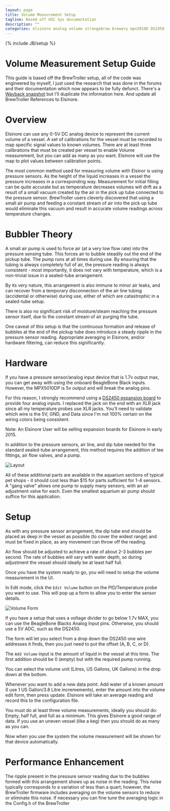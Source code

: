 ```yaml
---
layout: page
title: Volume Measurement Setup
tagline: Based off OSC Sys documentation
description: ""
categories: elsinore analog volume strangebrew brewery mpx5010D DS2450
---
```

{% include JB/setup %}

Volume Measurement Setup Guide
==============================

This guide is based off the BrewTroller setup, all of the code was engineered by myself, I just used the research that was done in the forums and their documentation which now appears to be fully defunct. There's a [Wayback snapshot](https://web.archive.org/web/20140815170908/https://www.oscsys.com/projects/brewtroller/system-design/volume-measurement) but I'll duplicate the information here. And update all BrewTroller References to Elsinore.

Overview
==============

Elsinore can use any 0-5V DC analog device to represent the current volume of a vessel. A set of calibrations for the vessel must be recorded to map specific signal values to known volumes. There are at least three calibrations that must be created per vessel to enable Volume measurement, but you can add as many as you want. Elsinore will use the map to plot values between calibration points.

The most common method used for measuring volume with Elsinor is using pressure sensors. As the height of the liquid increases in a vessel the pressure increases in a corresponding way. Measurement for initial filling can be quite accurate but as temperature decreases volumes will drift as a result of a small vacuum created by the air in the pick up tube connected to the pressure sensor. BrewTroller users cleverly discovered that using a small air pump and feeding a constant stream of air into the pick up tube would eliminate this vacuum and result in accurate volume readings across temperature changes.

Bubbler Theory
==============

A small air pump is used to force air (at a very low flow rate) into the pressure sensing tube. This forces air to bubble steadily out the end of the pickup tube. The pump runs at all times during use. By ensuring that the tubing is always completely full of air, the pressure reading is always consistent - most importantly, it does not vary with temperature, which is a non-trivial issue in a sealed-tube arrangement.

By its very nature, this arrangement is also immune to minor air leaks, and can recover from a temporary disconnection of the air line tubing (accidental or otherwise) during use, either of which are catastrophic in a sealed-tube setup.

There is also no significant risk of moisture/steam reaching the pressure sensor itself, due to the constant stream of air purging the tube.

One caveat of this setup is that the continuous formation and release of bubbles at the end of the pickup tube does introduce a steady ripple in the pressure sensor reading. Appropriate averaging in Elsinore, and/or hardware filtering, can reduce this significantly.

Hardware
===========

If you have a pressure sensor/analog input device that is 1.7v output max, you can get away with using the onboard BeagleBone Black inputs. However, the MPX5010DP is 5v output and will break the analog pins.

For this reason, I strongly recommend using a [DS2450 expansion board](http://pcsensor.com/index.php?_a=product&product_id=43) to provide four analog inputs. I replaced the jack on the end with an XLR jack since all my temperature probes use XLR jacks. You'll need to validate which wire is the 5V, GND, and Data since I'm not 100% certain on the wiring colors being consistent.

Note: An Elsinore User will be selling expansion boards for Elsinore in early 2015.

In addition to the pressure sensors, air line, and dip tube needed for the standard sealed-tube arrangement, this method requires the addition of tee fittings, air flow valves, and a pump.

![Layout](http://i.imgur.com/mZHaw5o.gif)

All of these additional parts are available in the aquarium sections of typical pet shops - it should cost less than $15 for parts sufficient for 1-4 sensors.
A "gang valve" allows one pump to supply many sensors, with an air adjustment valve for each. Even the smallest aquarium air pump should suffice for this application.

Setup
============

As with any pressure sensor arrangement, the dip tube end should be placed as deep in the vessel as possible (to cover the widest range) and must be fixed in place, as any movement can throw off the reading.

Air flow should be adjusted to achieve a rate of about 2-3 bubbles per second. The rate of bubbles will vary with water depth, so during adjustment the vessel should ideally be at least half full.

Once you have the system ready to go, you will need to setup the volume measurement in the UI.

In Edit mode, click the ``` Edit Volume ``` button on the PID/Temperature probe you want to use. This will pop up a form to allow you to enter the sensor details.

![Volume Form](http://i.imgur.com/cG6UB8Z.png)

If you have a setup that uses a voltage divider to go below 1.7v MAX, you can use the BeagleBone Blacks Analog Input pins. Otherwise, you should use a 5V ADC, such as the DS2450.

The form will let you select from a drop down the DS2450 one wire addresses it finds, then you just need to put the offset (A, B, C, or D).

The ``` Add Volume ``` input is the amount of liquid in the vessel at this time. The first addition should be 0 (empty) but with the required pump running.

You can select the volume unit (Litres, US Gallons, UK Gallons) in the drop down at the bottom.

Whenever you want to add a new data point. Add water of a known amount (I use 1 US Gallon/3.8 Litre incremements), enter the amount into the volume edit form, then press update. Elsinore will take an average reading and record this to the configuration file.

You must do at least three volume measurements, ideally you should do: Empty, half full, and full as a minimum. This gives Elsinore a good range of data. If you use an uneven vessel (like a keg) then you should do as many as you can.

Now when you use the system the volume measurement will be shown for that device automatically.

Performance Enhancement
========================

The ripple present in the pressure sensor reading due to the bubbles formed with this arrangement shows up as noise in the reading. This noise typically corresponds to a variation of less than a quart; however, the BrewTroller firmware includes averaging on the volume sensors to reduce or eliminate this noise. If necessary you can fine tune the averaging logic in the Config.h of the BrewTroller
